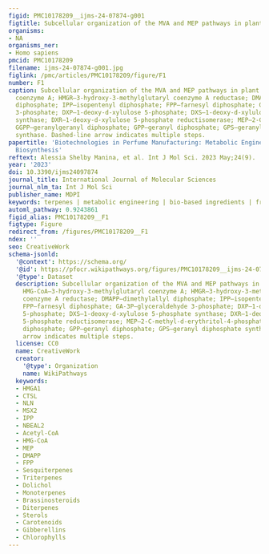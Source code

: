 ```yaml
---
figid: PMC10178209__ijms-24-07874-g001
figtitle: Subcellular organization of the MVA and MEP pathways in plant cells
organisms:
- NA
organisms_ner:
- Homo sapiens
pmcid: PMC10178209
filename: ijms-24-07874-g001.jpg
figlink: /pmc/articles/PMC10178209/figure/F1
number: F1
caption: Subcellular organization of the MVA and MEP pathways in plant cells. HMG-CoA—3-hydroxy-3-methylglutaryl
  coenzyme A; HMGR—3-hydroxy-3-methylglutaryl coenzyme A reductase; DMAPP—dimethylallyl
  diphosphate; IPP—isopentenyl diphosphate; FPP—farnesyl diphosphate; GA-3P—glyceraldehyde
  3-phosphate; DXP—1-deoxy-d-xylulose 5-phosphate; DXS—1-deoxy-d-xylulose 5-phosphate
  synthase; DXR—1-deoxy-d-xylulose 5-phosphate reductisomerase; MEP—2-C-methyl-d-erythritol-4-phosphate;
  GGPP—geranylgeranyl diphosphate; GPP—geranyl diphosphate; GPS—geranyl diphosphate
  synthase. Dashed-line arrow indicates multiple steps.
papertitle: 'Biotechnologies in Perfume Manufacturing: Metabolic Engineering of Terpenoid
  Biosynthesis'
reftext: Alessia Shelby Manina, et al. Int J Mol Sci. 2023 May;24(9).
year: '2023'
doi: 10.3390/ijms24097874
journal_title: International Journal of Molecular Sciences
journal_nlm_ta: Int J Mol Sci
publisher_name: MDPI
keywords: terpenes | metabolic engineering | bio-based ingredients | fragrances
automl_pathway: 0.9243861
figid_alias: PMC10178209__F1
figtype: Figure
redirect_from: /figures/PMC10178209__F1
ndex: ''
seo: CreativeWork
schema-jsonld:
  '@context': https://schema.org/
  '@id': https://pfocr.wikipathways.org/figures/PMC10178209__ijms-24-07874-g001.html
  '@type': Dataset
  description: Subcellular organization of the MVA and MEP pathways in plant cells.
    HMG-CoA—3-hydroxy-3-methylglutaryl coenzyme A; HMGR—3-hydroxy-3-methylglutaryl
    coenzyme A reductase; DMAPP—dimethylallyl diphosphate; IPP—isopentenyl diphosphate;
    FPP—farnesyl diphosphate; GA-3P—glyceraldehyde 3-phosphate; DXP—1-deoxy-d-xylulose
    5-phosphate; DXS—1-deoxy-d-xylulose 5-phosphate synthase; DXR—1-deoxy-d-xylulose
    5-phosphate reductisomerase; MEP—2-C-methyl-d-erythritol-4-phosphate; GGPP—geranylgeranyl
    diphosphate; GPP—geranyl diphosphate; GPS—geranyl diphosphate synthase. Dashed-line
    arrow indicates multiple steps.
  license: CC0
  name: CreativeWork
  creator:
    '@type': Organization
    name: WikiPathways
  keywords:
  - HMGA1
  - CTSL
  - NLN
  - MSX2
  - IPP
  - NBEAL2
  - Acetyl-CoA
  - HMG-CoA
  - MEP
  - DMAPP
  - FPP
  - Sesquiterpenes
  - Triterpenes
  - Dolichol
  - Monoterpenes
  - Brassinosteroids
  - Diterpenes
  - Sterols
  - Carotenoids
  - Gibberellins
  - Chlorophylls
---
```

